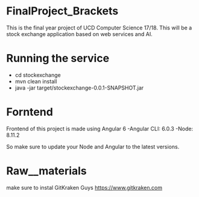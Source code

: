 # FinalProject_Brackets

This is the final year project of UCD Computer Science 17/18.
This will be a stock exchange application based on web services and AI. 

# Running the service

- cd stockexchange
- mvn clean install
- java -jar target/stockexchange-0.0.1-SNAPSHOT.jar

# Forntend

Frontend of this project is made using Angular 6
-Angular CLI: 6.0.3
-Node: 8.11.2

So make sure to update your Node and Angular to the latest versions.

# Raw__materials

make sure to instal GitKraken Guys
https://www.gitkraken.com

